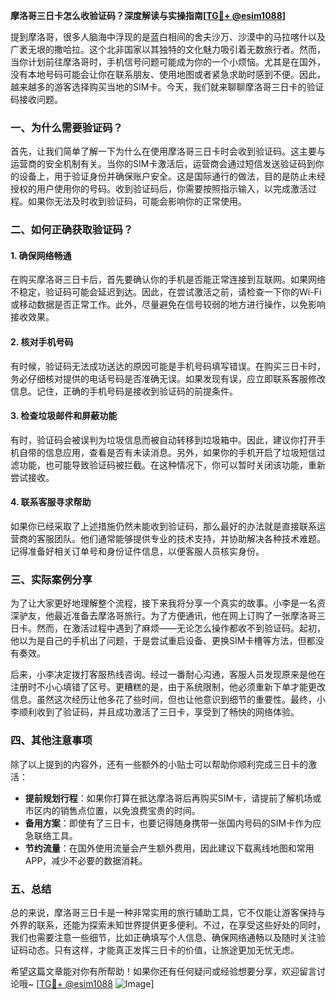 **摩洛哥三日卡怎么收验证码？深度解读与实操指南[[TG💪+ @esim1088](https://t.me/s/esim1088)]**

提到摩洛哥，很多人脑海中浮现的是蓝白相间的舍夫沙万、沙漠中的马拉喀什以及广袤无垠的撒哈拉。这个北非国家以其独特的文化魅力吸引着无数旅行者。然而，当你计划前往摩洛哥时，手机信号问题可能成为你的一个小烦恼。尤其是在国外，没有本地号码可能会让你在联系朋友、使用地图或者紧急求助时感到不便。因此，越来越多的游客选择购买当地的SIM卡。今天，我们就来聊聊摩洛哥三日卡的验证码接收问题。

### 一、为什么需要验证码？

首先，让我们简单了解一下为什么在使用摩洛哥三日卡时会收到验证码。这主要与运营商的安全机制有关。当你的SIM卡激活后，运营商会通过短信发送验证码到你的设备上，用于验证身份并确保账户安全。这是国际通行的做法，目的是防止未经授权的用户使用你的号码。收到验证码后，你需要按照指示输入，以完成激活过程。如果你无法及时收到验证码，可能会影响你的正常使用。

### 二、如何正确获取验证码？

#### 1. 确保网络畅通

在购买摩洛哥三日卡后，首先要确认你的手机是否能正常连接到互联网。如果网络不稳定，验证码可能会延迟到达。因此，在尝试激活之前，请检查一下你的Wi-Fi或移动数据是否正常工作。此外，尽量避免在信号较弱的地方进行操作，以免影响接收效果。

#### 2. 核对手机号码

有时候，验证码无法成功送达的原因可能是手机号码填写错误。在购买三日卡时，务必仔细核对提供的电话号码是否准确无误。如果发现有误，应立即联系客服修改信息。记住，正确的手机号码是接收到验证码的前提条件。

#### 3. 检查垃圾邮件和屏蔽功能

有时，验证码会被误判为垃圾信息而被自动转移到垃圾箱中。因此，建议你打开手机自带的信息应用，查看是否有未读消息。另外，如果你的手机开启了垃圾短信过滤功能，也可能导致验证码被拦截。在这种情况下，你可以暂时关闭该功能，重新尝试接收。

#### 4. 联系客服寻求帮助

如果你已经采取了上述措施仍然未能收到验证码，那么最好的办法就是直接联系运营商的客服团队。他们通常能够提供专业的技术支持，并协助解决各种技术难题。记得准备好相关订单号和身份证件信息，以便客服人员核实身份。

### 三、实际案例分享

为了让大家更好地理解整个流程，接下来我将分享一个真实的故事。小李是一名资深驴友，他最近准备去摩洛哥旅行。为了方便通讯，他在网上订购了一张摩洛哥三日卡。然而，在激活过程中遇到了麻烦——无论怎么操作都收不到验证码。起初，他以为是自己的手机出了问题，于是尝试重启设备、更换SIM卡槽等方法，但都没有奏效。

后来，小李决定拨打客服热线咨询。经过一番耐心沟通，客服人员发现原来是他在注册时不小心填错了区号。更糟糕的是，由于系统限制，他必须重新下单才能更改信息。虽然这次经历让他多花了些时间，但也让他意识到细节的重要性。最终，小李顺利收到了验证码，并且成功激活了三日卡，享受到了畅快的网络体验。

### 四、其他注意事项

除了以上提到的内容外，还有一些额外的小贴士可以帮助你顺利完成三日卡的激活：

- **提前规划行程**：如果你打算在抵达摩洛哥后再购买SIM卡，请提前了解机场或市区内的销售点位置，以免浪费宝贵的时间。
- **备用方案**：即使有了三日卡，也要记得随身携带一张国内号码的SIM卡作为应急联络工具。
- **节约流量**：在国外使用流量会产生额外费用，因此建议下载离线地图和常用APP，减少不必要的数据消耗。

### 五、总结

总的来说，摩洛哥三日卡是一种非常实用的旅行辅助工具，它不仅能让游客保持与外界的联系，还能为探索未知世界提供更多便利。不过，在享受这些好处的同时，我们也需要注意一些细节，比如正确填写个人信息、确保网络通畅以及随时关注验证码动态。只有这样，才能真正发挥三日卡的价值，让旅途更加无忧无虑。

希望这篇文章能对你有所帮助！如果你还有任何疑问或经验想要分享，欢迎留言讨论哦~ [[TG💪+ @esim1088](https://t.me/s/esim1088) ![Image](https://i.postimg.cc/4NQfJmqS/Snipaste-2025-05-13-00-14-12.png)]